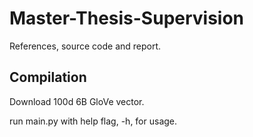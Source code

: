 # Master-Thesis-Supervision
References, source code and report.

## Compilation

Download 100d 6B GloVe vector.

run main.py with help flag, -h, for usage.

